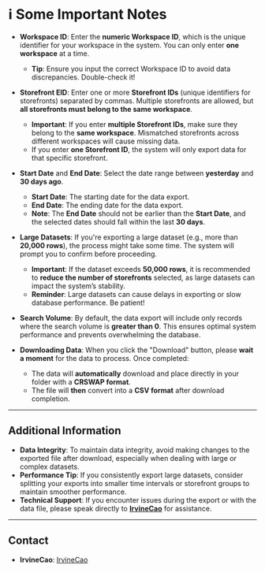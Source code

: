 # ℹ️ **Some Important Notes**

- **Workspace ID**: Enter the **numeric Workspace ID**, which is the unique identifier for your workspace in the system. You can only enter **one workspace** at a time.  
  - **Tip**: Ensure you input the correct Workspace ID to avoid data discrepancies. Double-check it!

- **Storefront EID**: Enter one or more **Storefront IDs** (unique identifiers for storefronts) separated by commas. Multiple storefronts are allowed, but **all storefronts must belong to the same workspace**.  
  - **Important**: If you enter **multiple Storefront IDs**, make sure they belong to the **same workspace**. Mismatched storefronts across different workspaces will cause missing data.
  - If you enter **one Storefront ID**, the system will only export data for that specific storefront.

- **Start Date** and **End Date**: Select the date range between **yesterday** and **30 days ago**.  
  - **Start Date**: The starting date for the data export.  
  - **End Date**: The ending date for the data export.  
  - **Note**: The **End Date** should not be earlier than the **Start Date**, and the selected dates should fall within the last **30 days**.

- **Large Datasets**: If you're exporting a large dataset (e.g., more than **20,000 rows**), the process might take some time. The system will prompt you to confirm before proceeding.  
  - **Important**: If the dataset exceeds **50,000 rows**, it is recommended to **reduce the number of storefronts** selected, as large datasets can impact the system’s stability.  
  - **Reminder**: Large datasets can cause delays in exporting or slow database performance. Be patient!

- **Search Volume**: By default, the data export will include only records where the search volume is **greater than 0**. This ensures optimal system performance and prevents overwhelming the database.  

- **Downloading Data**: When you click the "Download" button, please **wait a moment** for the data to process. Once completed:
  - The data will **automatically** download and place directly in your folder with a **CRSWAP format**.
  - The file will **then** convert into a **CSV format** after download completion.

---

## Additional Information

- **Data Integrity**: To maintain data integrity, avoid making changes to the exported file after download, especially when dealing with large or complex datasets.
- **Performance Tip**: If you consistently export large datasets, consider splitting your exports into smaller time intervals or storefront groups to maintain smoother performance.
- **Technical Support**: If you encounter issues during the export or with the data file, please speak directly to **[IrvineCao](https://epsilo.slack.com/archives/D075WP12FJ5)** for assistance.

---

## Contact

- **IrvineCao**: [IrvineCao](https://epsilo.slack.com/archives/D075WP12FJ5)
